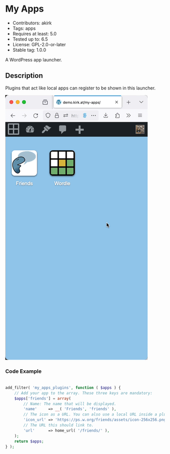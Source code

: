 # My Apps

- Contributors: akirk
- Tags: apps
- Requires at least: 5.0
- Tested up to: 6.5
- License: GPL-2.0-or-later
- Stable tag: 1.0.0

A WordPress app launcher.

## Description

Plugins that act like local apps can register to be shown in this launcher.

![Screen Recording](img/wordpress-apps.gif)

### Code Example

```php

add_filter( 'my_apps_plugins', function ( $apps ) {
    // Add your app to the array. These three keys are mandatory:
    $apps['friends'] = array(
        // Name: The name that will be displayed.
        'name'     => __( 'Friends', 'friends' ),
        // The icon as a URL. You can also use a local URL inside a plugin, using `plugins_url()`.
        'icon_url' => 'https://ps.w.org/friends/assets/icon-256x256.png',
        // The URL this should link to.
        'url'      => home_url( '/friends/' ),
    );
    return $apps;
} );
```

